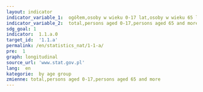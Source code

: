 ```yaml
---
layout: indicator
indicator_variable_1:  ogółem,osoby w wieku 0-17 lat,osoby w wieku 65 lat i więcej
indicator_variable_2:  total,persons aged 0-17,persons aged 65 and more
sdg_goal: 1
indicator:  1.1.a.0
target_id:  '1.1.a'
permalink: /en/statistics_nat/1-1-a/
pre:  1
graph: longitudinal
source_url: 'www.stat.gov.pl'
lang:  en
kategorie:  by age group
zmienne: total,persons aged 0-17,persons aged 65 and more
---
```

